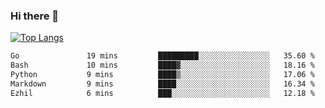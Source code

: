 ### Hi there 👋

<!--
**3Xpl0it3r/3Xpl0it3r** is a ✨ _special_ ✨ repository because its `README.md` (this file) appears on your GitHub profile.

Here are some ideas to get you started:

- 🔭 I’m currently working on ...
- 🌱 I’m currently learning ...
- 👯 I’m looking to collaborate on ...
- 🤔 I’m looking for help with ...
- 💬 Ask me about ...
- 📫 How to reach me: ...
- 😄 Pronouns: ...
- ⚡ Fun fact: ...
-->


[![Top Langs](https://github-readme-stats.vercel.app/api/top-langs/?username=3Xpl0it3r&layout=compact)](https://github.com/3Xpl0it3r/3Xpl0it3r)

<!--START_SECTION:waka-->

```txt
Go               19 mins         █████████░░░░░░░░░░░░░░░░   35.60 %
Bash             10 mins         ████▓░░░░░░░░░░░░░░░░░░░░   18.16 %
Python           9 mins          ████▒░░░░░░░░░░░░░░░░░░░░   17.06 %
Markdown         9 mins          ████░░░░░░░░░░░░░░░░░░░░░   16.34 %
Ezhil            6 mins          ███░░░░░░░░░░░░░░░░░░░░░░   12.18 %
```

<!--END_SECTION:waka-->

